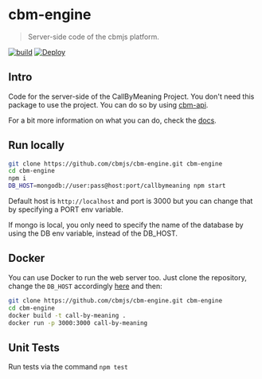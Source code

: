 # cbm-engine

> Server-side code of the cbmjs platform.

[![build](https://badges.iamnapo.me/ci/cbmjs/cbm-engine)](https://github.com/cbmjs/cbm-engine/actions) [![Deploy](https://img.shields.io/badge/%E2%AC%86%EF%B8%8FDeploy%20to-Render-4f65f1.svg?style=for-the-badge)](https://render.com/deploy?repo=https://github.com/cbmjs/cbm-engine)

## Intro

Code for the server-side of the CallByMeaning Project. You don't need this package to use the project. You can do so by using [cbm-api](https://github.com/cbmjs/cbm-api).

For a bit more information on what you can do, check the [docs](./docs/).

## Run locally

```bash
git clone https://github.com/cbmjs/cbm-engine.git cbm-engine
cd cbm-engine
npm i
DB_HOST=mongodb://user:pass@host:port/callbymeaning npm start
```

Default host is `http://localhost` and port is 3000 but you can change that by specifying a PORT env variable.

If mongo is local, you only need to specify the name of the database by using the DB env variable, instead of the DB_HOST.

## Docker

You can use Docker to run the web server too. Just clone the repository, change the `DB_HOST` accordingly [here](Dockerfile#L9) and then:

```bash
git clone https://github.com/cbmjs/cbm-engine.git cbm-engine
cd cbm-engine
docker build -t call-by-meaning .
docker run -p 3000:3000 call-by-meaning
```

## Unit Tests

Run tests via the command `npm test`
